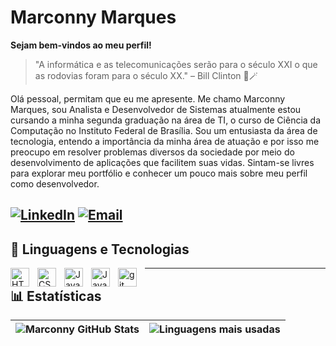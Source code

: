 # Marconny Marques
**Sejam bem-vindos ao meu perfil!**
> "A informática e as telecomunicações serão para o século XXI o que as rodovias foram para o século XX." – Bill Clinton 🎩🪄

Olá pessoal, permitam que eu me apresente. Me chamo Marconny Marques, sou Analista e Desenvolvedor de Sistemas atualmente estou cursando a minha segunda graduação na área de TI, o curso de Ciência da Computação no Instituto Federal de Brasília. Sou um entusiasta da área de tecnologia, entendo a importância da minha área de atuação e por isso me preocupo em resolver problemas diversos da sociedade por meio do desenvolvimento de aplicações que facilitem suas vidas. Sintam-se livres para explorar meu portfólio e conhecer um pouco mais sobre meu perfil como desenvolvedor.

[![LinkedIn](https://img.shields.io/badge/-LinkedIn-0A66C2?style=for-the-badge&logo=linkedin&logoColor=white)](https://www.linkedin.com/in/marconny-marques-75945528a/)
[![Email](https://img.shields.io/badge/-Email-D14836?style=for-the-badge&logo=gmail&logoColor=white)](marconnymarques18@gmail.com)
---
## 🤖 Linguagens e Tecnologias
<img align="left" alt="HTML" title="HTML" width="30px" style="padding-right: 10px;" src="https://cdn.jsdelivr.net/gh/devicons/devicon@latest/icons/html5/html5-original.svg" />
<img align="left" alt="CSS" title="CSS" width="30px" style="padding-right: 10px;" src="https://cdn.jsdelivr.net/gh/devicons/devicon@latest/icons/css3/css3-original.svg" />
<img align="left" alt="JavaScript" title="JavaScript" width="30px" style="padding-right: 10px;" src="https://cdn.jsdelivr.net/gh/devicons/devicon@latest/icons/javascript/javascript-original.svg" />
<img align="left" alt="Java" title="Java" width="30px" style="padding-right: 10px;" src="https://cdn.jsdelivr.net/gh/devicons/devicon@latest/icons/java/java-original-wordmark.svg" />
<img align="left" alt ="git" title="git" width="30px" style="padding-right: 10px;" src="https://cdn.jsdelivr.net/gh/devicons/devicon@latest/icons/git/git-original.svg" />

---
## 📊 Estatísticas
| ![Marconny GitHub Stats](https://github-readme-stats.vercel.app/api?username=marconny-marques&show_icons=true&theme=tokyonight&include_all_commits=true&locale=pt-br) | ![Linguagens mais usadas](https://github-readme-stats.vercel.app/api/top-langs/?username=marconny-marques&theme=tokyonight&layout=compact&custom_title=Tecnologias&langs_count=9) |
| --- | --- |

